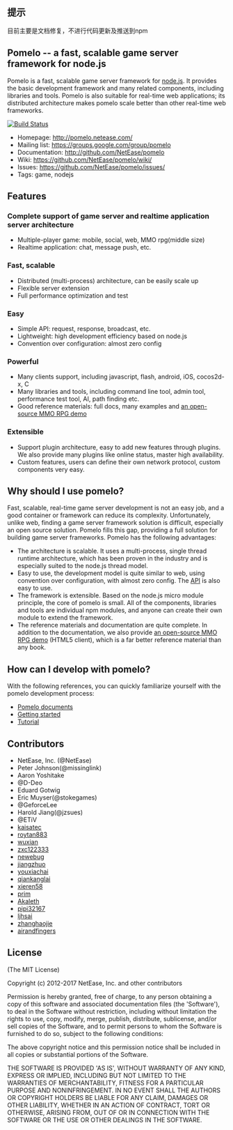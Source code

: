 ## 提示

目前主要是文档修复，不进行代码更新及推送到npm

## Pomelo -- a fast, scalable game server framework for node.js

Pomelo is a fast, scalable game server framework for [node.js](http://nodejs.org).
It provides the basic development framework and many related components, including libraries and tools.
Pomelo is also suitable for real-time web applications; its distributed architecture makes pomelo scale better than other real-time web frameworks.

[![Build Status](https://travis-ci.org/NetEase/pomelo.svg?branch=master)](https://travis-ci.org/NetEase/pomelo)

 * Homepage: <http://pomelo.netease.com/>
 * Mailing list: <https://groups.google.com/group/pomelo>
 * Documentation: <http://github.com/NetEase/pomelo>
 * Wiki: <https://github.com/NetEase/pomelo/wiki/>
 * Issues: <https://github.com/NetEase/pomelo/issues/>
 * Tags: game, nodejs


## Features

### Complete support of game server and realtime application server architecture

* Multiple-player game: mobile, social, web, MMO rpg(middle size)
* Realtime application: chat,  message push, etc.

### Fast, scalable

* Distributed (multi-process) architecture, can be easily scale up
* Flexible server extension
* Full performance optimization and test

### Easy

* Simple API: request, response, broadcast, etc.
* Lightweight: high development efficiency based on node.js
* Convention over configuration: almost zero config

### Powerful

* Many clients support, including javascript, flash, android, iOS, cocos2d-x, C
* Many libraries and tools, including command line tool, admin tool, performance test tool, AI, path finding etc.
* Good reference materials: full docs, many examples and [an open-source MMO RPG demo](https://github.com/NetEase/pomelo/wiki/Introduction-to--Lord-of-Pomelo)

### Extensible

* Support plugin architecture, easy to add new features through plugins. We also provide many plugins like online status, master high availability.
* Custom features, users can define their own network protocol, custom components very easy.

## Why should I use pomelo?
Fast, scalable, real-time game server development is not an easy job, and a good container or framework can reduce its complexity.
Unfortunately, unlike web, finding a game server framework solution is difficult, especially an open source solution. Pomelo fills this gap, providing a full solution for building game server frameworks.
Pomelo has the following advantages:
* The architecture is scalable. It uses a multi-process, single thread runtime architecture, which has been proven in the industry and is especially suited to the node.js thread model.
* Easy to use, the development model is quite similar to web, using convention over configuration, with almost zero config. The [API](http://pomelo.netease.com/api.html) is also easy to use.
* The framework is extensible. Based on the node.js micro module principle, the core of pomelo is small. All of the components, libraries and tools are individual npm modules, and anyone can create their own module to extend the framework.
* The reference materials and documentation are quite complete. In addition to the documentation, we also provide [an open-source MMO RPG demo](https://github.com/NetEase/pomelo/wiki/Introduction-to--Lord-of-Pomelo) (HTML5 client), which is a far better reference material than any book.

## How can I develop with pomelo?
With the following references, you can quickly familiarize yourself with the pomelo development process:
* [Pomelo documents](https://github.com/NetEase/pomelo/wiki)
* [Getting started](https://github.com/NetEase/pomelo/wiki/Welcome-to-Pomelo)
* [Tutorial](https://github.com/NetEase/pomelo/wiki/Preface)


## Contributors
* NetEase, Inc. (@NetEase)
* Peter Johnson(@missinglink)
* Aaron Yoshitake 
* @D-Deo 
* Eduard Gotwig
* Eric Muyser(@stokegames)
* @GeforceLee
* Harold Jiang(@jzsues)
* @ETiV
* [kaisatec](https://github.com/kaisatec)
* [roytan883](https://github.com/roytan883)
* [wuxian](https://github.com/wuxian)
* [zxc122333](https://github.com/zxc122333)
* [newebug](https://github.com/newebug)
* [jiangzhuo](https://github.com/jiangzhuo)
* [youxiachai](https://github.com/youxiachai)
* [qiankanglai](https://github.com/qiankanglai)
* [xieren58](https://github.com/xieren58)
* [prim](https://github.com/prim)
* [Akaleth](https://github.com/Akaleth)
* [pipi32167](https://github.com/pipi32167)
* [ljhsai](https://github.com/ljhsai)
* [zhanghaojie](https://github.com/zhanghaojie)
* [airandfingers](https://github.com/airandfingers)

## License

(The MIT License)

Copyright (c) 2012-2017 NetEase, Inc. and other contributors

Permission is hereby granted, free of charge, to any person obtaining
a copy of this software and associated documentation files (the
'Software'), to deal in the Software without restriction, including
without limitation the rights to use, copy, modify, merge, publish,
distribute, sublicense, and/or sell copies of the Software, and to
permit persons to whom the Software is furnished to do so, subject to
the following conditions:

The above copyright notice and this permission notice shall be
included in all copies or substantial portions of the Software.

THE SOFTWARE IS PROVIDED 'AS IS', WITHOUT WARRANTY OF ANY KIND,
EXPRESS OR IMPLIED, INCLUDING BUT NOT LIMITED TO THE WARRANTIES OF
MERCHANTABILITY, FITNESS FOR A PARTICULAR PURPOSE AND NONINFRINGEMENT.
IN NO EVENT SHALL THE AUTHORS OR COPYRIGHT HOLDERS BE LIABLE FOR ANY
CLAIM, DAMAGES OR OTHER LIABILITY, WHETHER IN AN ACTION OF CONTRACT,
TORT OR OTHERWISE, ARISING FROM, OUT OF OR IN CONNECTION WITH THE
SOFTWARE OR THE USE OR OTHER DEALINGS IN THE SOFTWARE.

